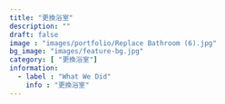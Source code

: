 ```yaml
---
title: "更換浴室"
description: ""
draft: false
image : "images/portfolio/Replace Bathroom (6).jpg"
bg_image: "images/feature-bg.jpg"
category: [ "更換浴室"]
information:
  - label : "What We Did"
    info : "更換浴室"
---
```



